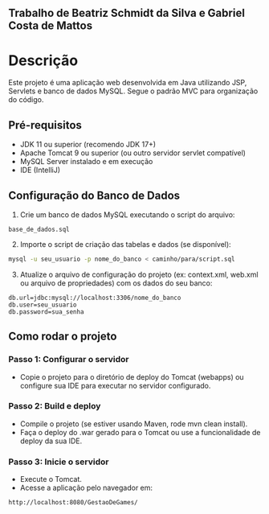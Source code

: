 ## Trabalho de Beatriz Schmidt da Silva e Gabriel Costa de Mattos

# Descrição
Este projeto é uma aplicação web desenvolvida em Java utilizando JSP, Servlets e banco de dados MySQL. Segue o padrão MVC para organização do código.

## Pré-requisitos
- JDK 11 ou superior (recomendo JDK 17+)
- Apache Tomcat 9 ou superior (ou outro servidor servlet compatível)
- MySQL Server instalado e em execução
- IDE (IntelliJ)

## Configuração do Banco de Dados
1. Crie um banco de dados MySQL executando o script do arquivo:

```
base_de_dados.sql
``` 

2. Importe o script de criação das tabelas e dados (se disponível):

```bash
mysql -u seu_usuario -p nome_do_banco < caminho/para/script.sql
```

3. Atualize o arquivo de configuração do projeto (ex: context.xml, web.xml ou arquivo de propriedades) com os dados do seu banco:
```
db.url=jdbc:mysql://localhost:3306/nome_do_banco
db.user=seu_usuario
db.password=sua_senha
```

## Como rodar o projeto
### Passo 1: Configurar o servidor
- Copie o projeto para o diretório de deploy do Tomcat (webapps) ou configure sua IDE para executar no servidor configurado.

### Passo 2: Build e deploy
- Compile o projeto (se estiver usando Maven, rode mvn clean install).
- Faça o deploy do .war gerado para o Tomcat ou use a funcionalidade de deploy da sua IDE.

### Passo 3: Inicie o servidor
- Execute o Tomcat.
- Acesse a aplicação pelo navegador em:
```
http://localhost:8080/GestaoDeGames/
```